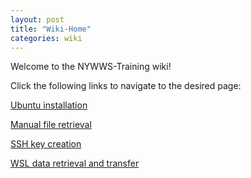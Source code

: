 ```yaml
---
layout: post
title: "Wiki-Home"
categories: wiki
---
```


Welcome to the NYWWS-Training wiki!

Click the following links to navigate to the desired page:

[Ubuntu installation](./Ubuntu-installation.md)

[Manual file retrieval](./Manual-file-retrieval.md)

[SSH key creation](./SSH-key-creation.md)

[WSL data retrieval and transfer](./WSL-data-retrieval-and-transfer.md)